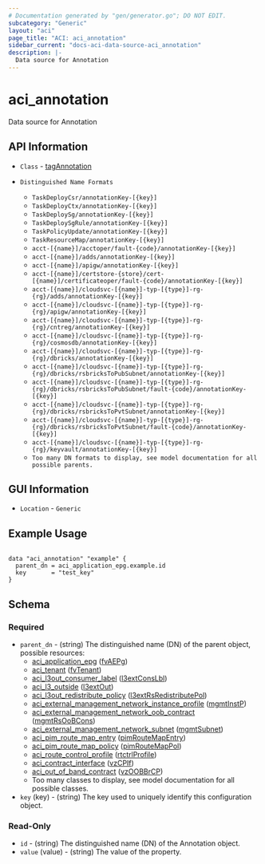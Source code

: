 ```yaml
---
# Documentation generated by "gen/generator.go"; DO NOT EDIT.
subcategory: "Generic"
layout: "aci"
page_title: "ACI: aci_annotation"
sidebar_current: "docs-aci-data-source-aci_annotation"
description: |-
  Data source for Annotation
---
```


# aci_annotation #

Data source for Annotation

## API Information ##

* `Class` - [tagAnnotation](https://pubhub.devnetcloud.com/media/model-doc-latest/docs/app/index.html#/objects/tagAnnotation/overview)

* `Distinguished Name Formats`
  - `TaskDeployCsr/annotationKey-[{key}]`
  - `TaskDeployCtx/annotationKey-[{key}]`
  - `TaskDeploySg/annotationKey-[{key}]`
  - `TaskDeploySgRule/annotationKey-[{key}]`
  - `TaskPolicyUpdate/annotationKey-[{key}]`
  - `TaskResourceMap/annotationKey-[{key}]`
  - `acct-[{name}]/acctoper/fault-{code}/annotationKey-[{key}]`
  - `acct-[{name}]/adds/annotationKey-[{key}]`
  - `acct-[{name}]/apigw/annotationKey-[{key}]`
  - `acct-[{name}]/certstore-{store}/cert-[{name}]/certificateoper/fault-{code}/annotationKey-[{key}]`
  - `acct-[{name}]/cloudsvc-[{name}]-typ-[{type}]-rg-{rg}/adds/annotationKey-[{key}]`
  - `acct-[{name}]/cloudsvc-[{name}]-typ-[{type}]-rg-{rg}/apigw/annotationKey-[{key}]`
  - `acct-[{name}]/cloudsvc-[{name}]-typ-[{type}]-rg-{rg}/cntreg/annotationKey-[{key}]`
  - `acct-[{name}]/cloudsvc-[{name}]-typ-[{type}]-rg-{rg}/cosmosdb/annotationKey-[{key}]`
  - `acct-[{name}]/cloudsvc-[{name}]-typ-[{type}]-rg-{rg}/dbricks/annotationKey-[{key}]`
  - `acct-[{name}]/cloudsvc-[{name}]-typ-[{type}]-rg-{rg}/dbricks/rsbricksToPubSubnet/annotationKey-[{key}]`
  - `acct-[{name}]/cloudsvc-[{name}]-typ-[{type}]-rg-{rg}/dbricks/rsbricksToPubSubnet/fault-{code}/annotationKey-[{key}]`
  - `acct-[{name}]/cloudsvc-[{name}]-typ-[{type}]-rg-{rg}/dbricks/rsbricksToPvtSubnet/annotationKey-[{key}]`
  - `acct-[{name}]/cloudsvc-[{name}]-typ-[{type}]-rg-{rg}/dbricks/rsbricksToPvtSubnet/fault-{code}/annotationKey-[{key}]`
  - `acct-[{name}]/cloudsvc-[{name}]-typ-[{type}]-rg-{rg}/keyvault/annotationKey-[{key}]`
  - `Too many DN formats to display, see model documentation for all possible parents.`

## GUI Information ##

* `Location` - `Generic`

## Example Usage ##

```hcl

data "aci_annotation" "example" {
  parent_dn = aci_application_epg.example.id
  key       = "test_key"
}

```

## Schema

### Required

* `parent_dn` - (string) The distinguished name (DN) of the parent object, possible resources:
  - [aci_application_epg](https://registry.terraform.io/providers/CiscoDevNet/aci/latest/docs/resources/application_epg) ([fvAEPg](https://pubhub.devnetcloud.com/media/model-doc-latest/docs/app/index.html#/objects/fvAEPg/overview))
  - [aci_tenant](https://registry.terraform.io/providers/CiscoDevNet/aci/latest/docs/resources/tenant) ([fvTenant](https://pubhub.devnetcloud.com/media/model-doc-latest/docs/app/index.html#/objects/fvTenant/overview))
  - [aci_l3out_consumer_label](https://registry.terraform.io/providers/CiscoDevNet/aci/latest/docs/resources/l3out_consumer_label) ([l3extConsLbl](https://pubhub.devnetcloud.com/media/model-doc-latest/docs/app/index.html#/objects/l3extConsLbl/overview))
  - [aci_l3_outside](https://registry.terraform.io/providers/CiscoDevNet/aci/latest/docs/resources/l3_outside) ([l3extOut](https://pubhub.devnetcloud.com/media/model-doc-latest/docs/app/index.html#/objects/l3extOut/overview))
  - [aci_l3out_redistribute_policy](https://registry.terraform.io/providers/CiscoDevNet/aci/latest/docs/resources/l3out_redistribute_policy) ([l3extRsRedistributePol](https://pubhub.devnetcloud.com/media/model-doc-latest/docs/app/index.html#/objects/l3extRsRedistributePol/overview))
  - [aci_external_management_network_instance_profile](https://registry.terraform.io/providers/CiscoDevNet/aci/latest/docs/resources/external_management_network_instance_profile) ([mgmtInstP](https://pubhub.devnetcloud.com/media/model-doc-latest/docs/app/index.html#/objects/mgmtInstP/overview))
  - [aci_external_management_network_oob_contract](https://registry.terraform.io/providers/CiscoDevNet/aci/latest/docs/resources/external_management_network_oob_contract) ([mgmtRsOoBCons](https://pubhub.devnetcloud.com/media/model-doc-latest/docs/app/index.html#/objects/mgmtRsOoBCons/overview))
  - [aci_external_management_network_subnet](https://registry.terraform.io/providers/CiscoDevNet/aci/latest/docs/resources/external_management_network_subnet) ([mgmtSubnet](https://pubhub.devnetcloud.com/media/model-doc-latest/docs/app/index.html#/objects/mgmtSubnet/overview))
  - [aci_pim_route_map_entry](https://registry.terraform.io/providers/CiscoDevNet/aci/latest/docs/resources/pim_route_map_entry) ([pimRouteMapEntry](https://pubhub.devnetcloud.com/media/model-doc-latest/docs/app/index.html#/objects/pimRouteMapEntry/overview))
  - [aci_pim_route_map_policy](https://registry.terraform.io/providers/CiscoDevNet/aci/latest/docs/resources/pim_route_map_policy) ([pimRouteMapPol](https://pubhub.devnetcloud.com/media/model-doc-latest/docs/app/index.html#/objects/pimRouteMapPol/overview))
  - [aci_route_control_profile](https://registry.terraform.io/providers/CiscoDevNet/aci/latest/docs/resources/route_control_profile) ([rtctrlProfile](https://pubhub.devnetcloud.com/media/model-doc-latest/docs/app/index.html#/objects/rtctrlProfile/overview))
  - [aci_contract_interface](https://registry.terraform.io/providers/CiscoDevNet/aci/latest/docs/resources/contract_interface) ([vzCPIf](https://pubhub.devnetcloud.com/media/model-doc-latest/docs/app/index.html#/objects/vzCPIf/overview))
  - [aci_out_of_band_contract](https://registry.terraform.io/providers/CiscoDevNet/aci/latest/docs/resources/out_of_band_contract) ([vzOOBBrCP](https://pubhub.devnetcloud.com/media/model-doc-latest/docs/app/index.html#/objects/vzOOBBrCP/overview))
  - Too many classes to display, see model documentation for all possible classes.
* `key` (key) - (string) The key used to uniquely identify this configuration object.

### Read-Only

* `id` - (string) The distinguished name (DN) of the Annotation object.
* `value` (value) - (string) The value of the property.
